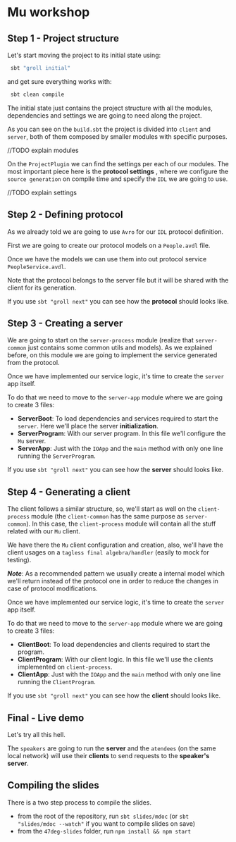 # Mu workshop

## Step 1 - Project structure

Let's start moving the project to its initial state using:
 
```bash
 sbt "groll initial"
```

and get sure everything works with:

```bash
 sbt clean compile
```

The initial state just contains the project structure with all the modules, 
dependencies and settings we are going to need along the project.

As you can see on the `build.sbt` the project is divided into `client` and `server`, 
both of them composed by smaller modules with specific purposes.

//TODO explain modules

On the `ProjectPlugin` we can find the settings per each of our modules.
The most important piece here is the **protocol settings** ,
where we configure the `source generation` on compile time and specify the `IDL` we are going to use.

//TODO explain settings

## Step 2 - Defining protocol

As we already told we are going to use `Avro` for our `IDL` protocol definition.

First we are going to create our protocol models on a `People.avdl` file.

Once we have the models we can use them into out protocol service `PeopleService.avdl`.

Note that the protocol belongs to the server file but it will be shared with the client for its generation.

If you use `sbt "groll next"` you can see how the **protocol** should looks like.

## Step 3 - Creating a server

We are going to start on the `server-process` module (realize that `server-common` just contains some common utils and models).
As we explained before, on this module we are going to implement the service generated from the protocol.

Once we have implemented our service logic, it's time to create the `server` app itself.

To do that we need to move to the `server-app` module where we are going to create 3 files:

 - **ServerBoot**: To load dependencies and services required to start the `server`. Here we'll place the server **initialization**.
 - **ServerProgram**: With our server program. In this file we'll configure the `Mu` server.
 - **ServerApp**: Just with the `IOApp` and the `main` method with only one line running the `ServerProgram`.

If you use `sbt "groll next"` you can see how the **server** should looks like.

## Step 4 - Generating a client

The client follows a similar structure, so, 
we'll start as well on the `client-process` module (the `client-common` has the same purpose as `server-common`).
In this case, the `client-process` module will contain all the stuff related with our `Mu` client.

We have there the `Mu` client configuration and creation, also, 
we'll have the client usages on a `tagless final algebra/handler` (easily to mock for testing).

***Note***: As a recommended pattern we usually create a internal model
 which we'll return instead of the protocol one in order to reduce the changes in case of protocol modifications.

Once we have implemented our service logic, it's time to create the `server` app itself.

To do that we need to move to the `server-app` module where we are going to create 3 files:

 - **ClientBoot**: To load dependencies and clients required to start the program.
 - **ClientProgram**: With our client logic. In this file we'll use the clients implemented on `client-process`.
 - **ClientApp**: Just with the `IOApp` and the `main` method with only one line running the `ClientProgram`.

If you use `sbt "groll next"` you can see how the **client** should looks like.

## Final - Live demo

Let's try all this hell.

The `speakers` are going to run the **server** and 
the `atendees` (on the same local network) will use their **clients** to send requests to the **speaker's server**.


## Compiling the slides

There is a two step process to compile the slides.
- from the root of the repository, run `sbt slides/mdoc` (or `sbt "slides/mdoc --watch"` if you want to compile slides on save)
- from the `47deg-slides` folder, run `npm install && npm start`
